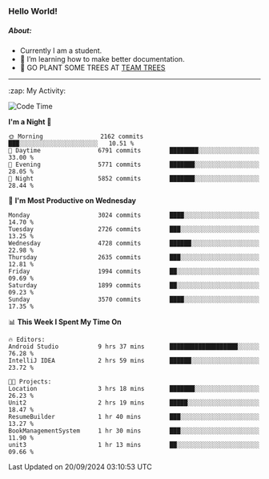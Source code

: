 ### Hello World!

##### About:
- Currently I am a student.
- 🌱 I’m learning how to make better documentation.
- 🌱 GO PLANT SOME TREES AT [TEAM TREES](https://teamtrees.org/)

---
  <summary>:zap: My Activity:</summary>
  
<!--START_SECTION:waka-->
![Code Time](http://img.shields.io/badge/Code%20Time-1%2C472%20hrs%2029%20mins-blue)

**I'm a Night 🦉** 

```text
🌞 Morning                2162 commits        ███░░░░░░░░░░░░░░░░░░░░░░   10.51 % 
🌆 Daytime                6791 commits        ████████░░░░░░░░░░░░░░░░░   33.00 % 
🌃 Evening                5771 commits        ███████░░░░░░░░░░░░░░░░░░   28.05 % 
🌙 Night                  5852 commits        ███████░░░░░░░░░░░░░░░░░░   28.44 % 
```
📅 **I'm Most Productive on Wednesday** 

```text
Monday                   3024 commits        ████░░░░░░░░░░░░░░░░░░░░░   14.70 % 
Tuesday                  2726 commits        ███░░░░░░░░░░░░░░░░░░░░░░   13.25 % 
Wednesday                4728 commits        ██████░░░░░░░░░░░░░░░░░░░   22.98 % 
Thursday                 2635 commits        ███░░░░░░░░░░░░░░░░░░░░░░   12.81 % 
Friday                   1994 commits        ██░░░░░░░░░░░░░░░░░░░░░░░   09.69 % 
Saturday                 1899 commits        ██░░░░░░░░░░░░░░░░░░░░░░░   09.23 % 
Sunday                   3570 commits        ████░░░░░░░░░░░░░░░░░░░░░   17.35 % 
```


📊 **This Week I Spent My Time On** 

```text
🔥 Editors: 
Android Studio           9 hrs 37 mins       ███████████████████░░░░░░   76.28 % 
IntelliJ IDEA            2 hrs 59 mins       ██████░░░░░░░░░░░░░░░░░░░   23.72 % 

🐱‍💻 Projects: 
Location                 3 hrs 18 mins       ███████░░░░░░░░░░░░░░░░░░   26.23 % 
Unit2                    2 hrs 19 mins       █████░░░░░░░░░░░░░░░░░░░░   18.47 % 
ResumeBuilder            1 hr 40 mins        ███░░░░░░░░░░░░░░░░░░░░░░   13.27 % 
BookManagementSystem     1 hr 30 mins        ███░░░░░░░░░░░░░░░░░░░░░░   11.90 % 
unit3                    1 hr 13 mins        ██░░░░░░░░░░░░░░░░░░░░░░░   09.66 % 
```


 Last Updated on 20/09/2024 03:10:53 UTC
<!--END_SECTION:waka-->

